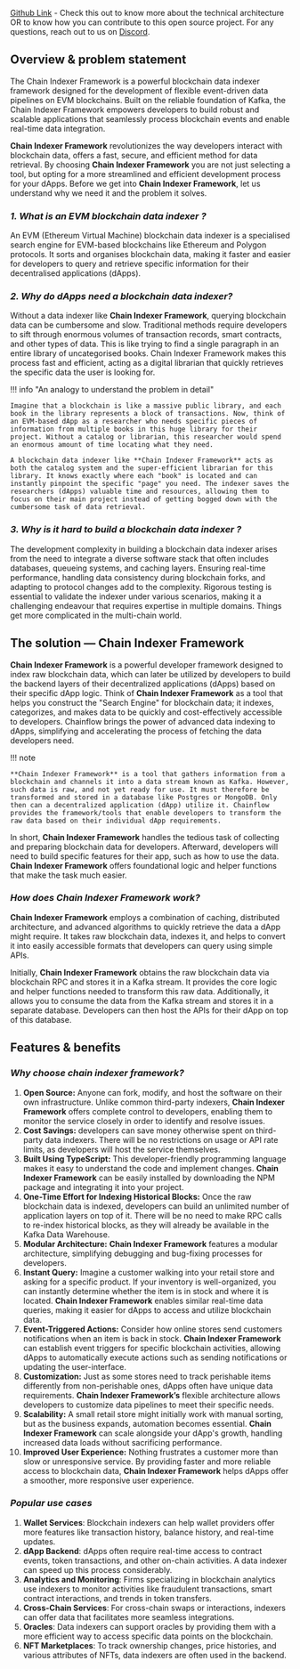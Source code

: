 [Github Link](https://github.com/0xPolygon/chain-indexer-framework) - Check this out to know more about the technical architecture OR to know how you can contribute to this open source project. For any questions, reach out to us on [Discord](https://discord.com/invite/0xPolygonDevs).

## Overview & problem statement

The Chain Indexer Framework is a powerful blockchain data indexer framework designed for the development of flexible event-driven data pipelines on EVM blockchains. Built on the reliable foundation of Kafka, the Chain Indexer Framework empowers developers to build robust and scalable applications that seamlessly process blockchain events and enable real-time data integration.

**Chain Indexer Framework** revolutionizes the way developers interact with blockchain data, offers a fast, secure, and efficient method for data retrieval. By choosing **Chain Indexer Framework** you are not just selecting a tool, but opting for a more streamlined and efficient development process for your dApps. Before we get into **Chain Indexer Framework**,  let us understand why we need it and the problem it solves.

### ***1. What is an EVM blockchain data indexer ?***

An EVM (Ethereum Virtual Machine) blockchain data indexer is a specialised search engine for EVM-based blockchains like Ethereum and Polygon protocols. It sorts and organises blockchain data, making it faster and easier for developers to query and retrieve specific information for their decentralised applications (dApps).

### ***2. Why do dApps need a blockchain data indexer?***

Without a data indexer like **Chain Indexer Framework**, querying blockchain data can be cumbersome and slow. Traditional methods require developers to sift through enormous volumes of transaction records, smart contracts, and other types of data. This is like trying to find a single paragraph in an entire library of uncategorised books. Chain Indexer Framework makes this process fast and efficient, acting as a digital librarian that quickly retrieves the specific data the user is looking for.

!!! info "An analogy to understand the problem in detail"
    
    Imagine that a blockchain is like a massive public library, and each book in the library represents a block of transactions. Now, think of an EVM-based dApp as a researcher who needs specific pieces of information from multiple books in this huge library for their project. Without a catalog or librarian, this researcher would spend an enormous amount of time locating what they need.
        
    A blockchain data indexer like **Chain Indexer Framework** acts as both the catalog system and the super-efficient librarian for this library. It knows exactly where each "book" is located and can instantly pinpoint the specific "page" you need. The indexer saves the researchers (dApps) valuable time and resources, allowing them to focus on their main project instead of getting bogged down with the cumbersome task of data retrieval.

### ***3. Why is it hard to build a blockchain data indexer ?***

The development complexity in building a blockchain data indexer arises from the need to integrate a diverse software stack that often includes databases, queueing systems, and caching layers. Ensuring real-time performance, handling data consistency during blockchain forks, and adapting to protocol changes add to the complexity. Rigorous testing is essential to validate the indexer under various scenarios, making it a challenging endeavour that requires expertise in multiple domains. Things get more complicated in the multi-chain world.

## **The solution — Chain Indexer Framework**

**Chain Indexer Framework** is a powerful developer framework designed to index raw blockchain data, which can later be utilized by developers to build the backend layers of their decentralized applications (dApps) based on their specific dApp logic. Think of **Chain Indexer Framework** as a tool that helps you construct the "Search Engine" for blockchain data; it indexes, categorizes, and makes data to be quickly and cost-effectively accessible to developers. Chainflow brings the power of advanced data indexing to dApps, simplifying and accelerating the process of fetching the data developers need.

!!! note

    **Chain Indexer Framework** is a tool that gathers information from a blockchain and channels it into a data stream known as Kafka. However, such data is raw, and not yet ready for use. It must therefore be transformed and stored in a database like Postgres or MongoDB. Only then can a decentralized application (dApp) utilize it. Chainflow provides the framework/tools that enable developers to transform the raw data based on their individual dApp requirements.


In short, **Chain Indexer Framework** handles the tedious task of collecting and preparing blockchain data for developers. Afterward, developers will need to build specific features for their app, such as how to use the data. **Chain Indexer Framework** offers foundational logic and helper functions that make the task much easier.

### ***How does Chain Indexer Framework work?***

**Chain Indexer Framework** employs a combination of caching, distributed architecture, and advanced algorithms to quickly retrieve the data a dApp might require. It takes raw blockchain data, indexes it, and helps to convert it into easily accessible formats that developers can query using simple APIs.

Initially, **Chain Indexer Framework** obtains the raw blockchain data via blockchain RPC and stores it in a Kafka stream. It provides the core logic and helper functions needed to transform this raw data. Additionally, it allows you to consume the data from the Kafka stream and stores it in a separate database. Developers can then host the APIs for their dApp on top of this database.

## Features & benefits

### ***Why choose chain indexer framework?***

1. **Open Source:** Anyone can fork, modify, and host the software on their own infrastructure. Unlike common third-party indexers, **Chain Indexer Framework** offers complete control to developers, enabling them to monitor the service closely in order to identify and resolve issues.
2. **Cost Savings:** developers can save money otherwise spent on third-party data indexers. There will be no restrictions on usage or API rate limits, as developers will host the service themselves.
3. **Built Using TypeScript:** This developer-friendly programming language makes it easy to understand the code and implement changes. **Chain Indexer Framework** can be easily installed by downloading the NPM package and integrating it into your project.
4. **One-Time Effort for Indexing Historical Blocks:** Once the raw blockchain data is indexed, developers can build an unlimited number of application layers on top of it. There will be no need to make RPC calls to re-index historical blocks, as they will already be available in the Kafka Data Warehouse.
5. **Modular Architecture:** **Chain Indexer Framework** features a modular architecture, simplifying debugging and bug-fixing processes for developers.
6. **Instant Query:** Imagine a customer walking into your retail store and asking for a specific product. If your inventory is well-organized, you can instantly determine whether the item is in stock and where it is located. **Chain Indexer Framework** enables similar real-time data queries, making it easier for dApps to access and utilize blockchain data.
7. **Event-Triggered Actions:** Consider how online stores send customers notifications when an item is back in stock. **Chain Indexer Framework** can establish event triggers for specific blockchain activities, allowing dApps to automatically execute actions such as sending notifications or updating the user-interface.
8. **Customization:** Just as some stores need to track perishable items differently from non-perishable ones, dApps often have unique data requirements. **Chain Indexer Framework’s** flexible architecture allows developers to customize data pipelines to meet their specific needs.
9. **Scalability:** A small retail store might initially work with manual sorting, but as the business expands, automation becomes essential. **Chain Indexer Framework** can scale alongside your dApp's growth, handling increased data loads without sacrificing performance.
10. **Improved User Experience:** Nothing frustrates a customer more than slow or unresponsive service. By providing faster and more reliable access to blockchain data, **Chain Indexer Framework** helps dApps offer a smoother, more responsive user experience.

### *Popular use cases*

1. **Wallet Services**: Blockchain indexers can help wallet providers offer more features like transaction history, balance history, and real-time updates.
2. **dApp Backend**: dApps often require real-time access to contract events, token transactions, and other on-chain activities. A data indexer can speed up this process considerably.
3. **Analytics and Monitoring**: Firms specializing in blockchain analytics use indexers to monitor activities like fraudulent transactions, smart contract interactions, and trends in token transfers.
4. **Cross-Chain Services**: For cross-chain swaps or interactions, indexers can offer data that facilitates more seamless integrations.
5. **Oracles**: Data indexers can support oracles by providing them with a more efficient way to access specific data points on the blockchain.
6. **NFT Marketplaces**: To track ownership changes, price histories, and various attributes of NFTs, data indexers are often used in the backend.
